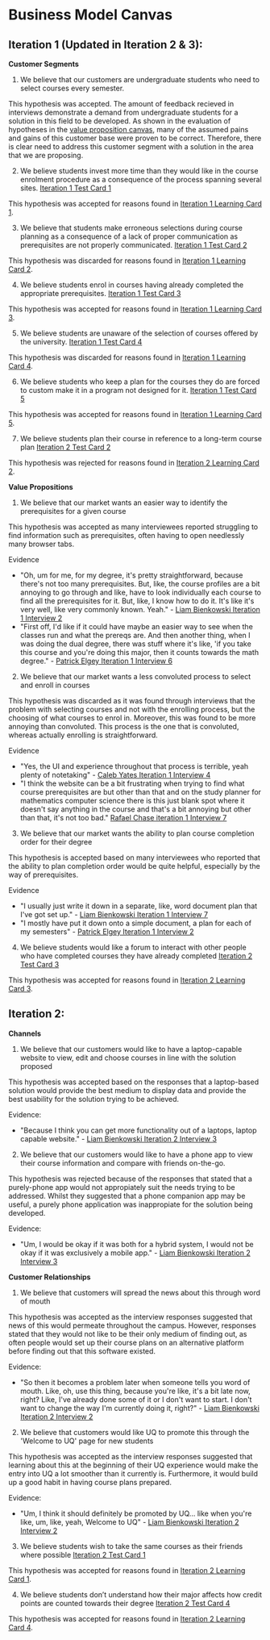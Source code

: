 # Business Model Canvas
## Iteration 1 (Updated in Iteration 2 & 3):
**Customer Segments**
1) We believe that our customers are undergraduate students who need to select courses every semester.

This hypothesis was accepted. The amount of feedback recieved in interviews demonstrate a demand from undergraduate students for a solution in this field to be developed. As shown in the evaluation of hypotheses in the [value proposition canvas](value_proposition_canvas.md), many of the assumed pains and gains of this customer base were proven to be correct. Therefore, there is clear need to address this customer segment with a solution in the area that we are proposing.  

2) We believe students invest more time than they would like in the course enrolment procedure as a consequence of the process spanning several sites. [Iteration 1 Test Card 1](test_cards.md)

This hypothesis was accepted for reasons found in [Iteration 1 Learning Card 1](../iteration_1/learning_cards.md).

3) We believe that students make erroneous selections during course planning as a consequence of a lack of proper communication as prerequisites are not properly communicated. [Iteration 1 Test Card 2](../iteration_1/test_cards.md)

This hypothesis was discarded for reasons found in [Iteration 1 Learning Card 2](../iteration_1/learning_cards.md).

4) We believe students enrol in courses having already completed the appropriate prerequisites. [Iteration 1 Test Card 3](../iteration_1/test_cards.md)

This hypothesis was accepted for reasons found in [Iteration 1 Learning Card 3](../iteration_1/learning_cards.md).

5) We believe students are unaware of the selection of courses offered by the university. [Iteration 1 Test Card 4](../iteration_1/test_cards.md)

This hypothesis was discarded for reasons found in [Iteration 1 Learning Card 4](../iteration_1/learning_cards.md).

6) We believe students who keep a plan for the courses they do are forced to custom make it in a program not designed for it. [Iteration 1 Test Card 5](../iteration_1/test_cards.md)

This hypothesis was accepted for reasons found in [Iteration 1 Learning Card 5](../iteration_1/learning_cards.md).

7) We believe students plan their course in reference to a long-term course plan [Iteration 2 Test Card 2](../iteration_2/test_cards.md)

This hypothesis was rejected for reasons found in [Iteration 2 Learning Card 2](../iteration_2/learning_cards.md).

**Value Propositions**
1) We believe that our market wants an easier way to identify the prerequisites for a given course

This hypothesis was accepted as many interviewees reported struggling to find information such as prerequisites, often having to open needlessly many browser tabs.

Evidence
- "Oh, um for me, for my degree, it's pretty straightforward, because there's not too many prerequisites. But, like, the course profiles are a bit annoying to go through and like, have to look individually each course to find all the prerequisites for it. But, like, I know how to do it. It's like it's very well, like very commonly known. Yeah." - [Liam Bienkowski Iteration 1 Interview 2](../../interviews/iteration_1/liam_bienkowski/liam_bienkowski_2025-08-20_2.md)
- "First off, I'd like if it could have maybe an easier way to see when the classes run and what the prereqs are. And then another thing, when I was doing the dual degree, there was stuff where it's like, 'if you take this course and you're doing this major, then it counts towards the math degree." - [Patrick Elgey Iteration 1 Interview 6](../../interviews/iteration_1/patrick/PATRICK_2025_09_01_6.md)

2) We believe that our market wants a less convoluted process to select and enroll in courses

This hypothesis was discarded as it was found through interviews that the problem with selecting courses and not with the enrolling process, but the choosing of what courses to enrol in. Moreover, this was found to be more annoying than convoluted. This process is the one that is convoluted, whereas actually enrolling is straightforward.

Evidence
- "Yes, the UI and experience throughout that process is terrible, yeah plenty of notetaking" - [Caleb Yates Iteration 1 Interview 4](../../interviews/iteration_1/caleby/CALEB_2025_8_22_4.md)
- "I think the website can be a bit frustrating when trying to find what course prerequisites are but other than that and on the study planner for mathematics computer science there is this just blank spot where it doesn't say anything in the course and that's a bit annoying but other than that, it's not too bad." [Rafael Chase iteration 1 Interview 7](../../interviews/iteration_1/rafael_chase/rafael_2025_08_28_7.md)

3) We believe that our market wants the ability to plan course completion order for their degree

This hypothesis is accepted based on many interviewees who reported that the ability to plan completion order would be quite helpful, especially by the way of prerequisites. 

Evidence
- "I usually just write it down in a separate, like, word document plan that I've got set up." - [Liam Bienkowski Iteration 1 Interview 7](../../interviews/iteration_1/liam_bienkowski/liam_bienkowski_2025-08-27_7.md)
- "I mostly have put it down onto a simple document, a plan for each of my semesters" - [Patrick Elgey Iteration 1 Interview 2](../../interviews/iteration_1/patrick/PATRICK_2025_08_25_2.md)

4) We believe students would like a forum to interact with other people who have completed courses they have already completed [Iteration 2 Test Card 3](../iteration_2/test_cards.md)

This hypothesis was accepted for reasons found in [Iteration 2 Learning Card 3](../iteration_2/learning_cards.md).

## Iteration 2:
**Channels**
1) We believe that our customers would like to have a laptop-capable website to view, edit and choose courses in line with the solution proposed

This hypothesis was accepted based on the responses that a laptop-based solution would provide the best medium to display data and provide the best usability for the solution trying to be achieved. 

Evidence:
- "Because I think you can get more functionality out of a laptops, laptop capable website." - [Liam Bienkowski Iteration 2 Interview 3](../../interviews/iteration_2/liam_bienkowski/liam_bienkowski_2025-09-20_3.md)

2) We believe that our customers would like to have a phone app to view their course information and compare with friends on-the-go.

This hypothesis was rejected because of the responses that stated that a purely-phone app would not appropiately suit the needs trying to be addressed. Whilst they suggested that a phone companion app may be useful, a purely phone application was inappropiate for the solution being developed. 

Evidence:
- "Um, I would be okay if it was both for a hybrid system, I would not be okay if it was exclusively a mobile app." - [Liam Bienkowski Iteration 2 Interview 3](../../interviews/iteration_2/liam_bienkowski/liam_bienkowski_2025-09-20_3.md)

**Customer Relationships**
1) We believe that customers will spread the news about this through word of mouth

This hypothesis was accepted as the interview responses suggested that news of this would permeate throughout the campus. However, responses stated that they would not like to be their only medium of finding out, as often people would set up their course plans on an alternative platform before finding out that this software existed.

Evidence:
- "So then it becomes a problem later when someone tells you word of mouth. Like, oh, use this thing, because you're like, it's a bit late now, right? Like, I've already done some of it or I don't want to start. I don't want to change the way I'm currently doing it, right?" - [Liam Bienkowski Iteration 2 Interview 2](../../interviews/iteration_2/liam_bienkowski/liam_bienkowski_2025-09-18_2.md)

2) We believe that customers would like UQ to promote this through the 'Welcome to UQ' page for new students

This hypothesis was accepted as the interview responses suggested that learning about this at the beginning of their UQ experience would make the entry into UQ a lot smoother than it currently is. Furthermore, it would build up a good habit in having course plans prepared. 

Evidence:
- "Um, I think it should definitely be promoted by UQ... like when you're like, um, like, yeah, Welcome to UQ" - [Liam Bienkowski Iteration 2 Interview 2](../../interviews/iteration_2/liam_bienkowski/liam_bienkowski_2025-09-18_2.md)

3) We believe students wish to take the same courses as their friends where possible [Iteration 2 Test Card 1](../iteration_2/test_cards.md)

This hypothesis was accepted for reasons found in [Iteration 2 Learning Card 1](../iteration_2/learning_cards.md).

4) We believe students don’t understand how their major affects how credit points are counted towards their degree [Iteration 2 Test Card 4](../iteration_2/test_cards.md)

This hypothesis was accepted for reasons found in [Iteration 2 Learning Card 4](../iteration_2/learning_cards.md).